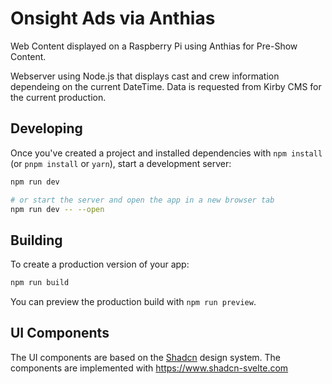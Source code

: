 # Onsight Ads via Anthias

Web Content displayed on a Raspberry Pi using Anthias for Pre-Show Content.

Webserver using Node.js that displays cast and crew information dependeing on the current DateTime. Data is requested from Kirby CMS for the current production.

## Developing

Once you've created a project and installed dependencies with `npm install` (or `pnpm install` or `yarn`), start a development server:

```bash
npm run dev

# or start the server and open the app in a new browser tab
npm run dev -- --open
```

## Building

To create a production version of your app:

```bash
npm run build
```

You can preview the production build with `npm run preview`.

## UI Components

The UI components are based on the [Shadcn](https://ui.shadcn.com/) design system. The components are implemented with <https://www.shadcn-svelte.com>
